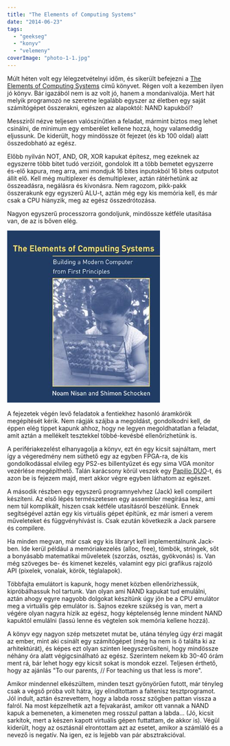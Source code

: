 ```yaml
---
title: "The Elements of Computing Systems"
date: "2014-06-23"
tags: 
  - "geekseg"
  - "konyv"
  - "velemeny"
coverImage: "photo-1-1.jpg"
---
```


Múlt héten volt egy lélegzetvételnyi időm, és sikerült befejezni a [The Elements of Computing Systems](http://www.nand2tetris.org/) című könyvet. Régen volt a kezemben ilyen jó könyv. Bár igazából nem is az volt jó, hanem a mondanivalója. Mert hát melyik programozó ne szeretne legalább egyszer az életben egy saját számítógépet összerakni, egészen az alapoktól: NAND kapukból?

Messziről nézve teljesen valószínűtlen a feladat, mármint biztos meg lehet csinálni, de minimum egy emberélet kellene hozzá, hogy valameddig eljussunk. De kiderült, hogy mindössze öt fejezet (és kb 100 oldal) alatt összedobható az egész.

Előbb nyilván NOT, AND, OR, XOR kapukat építesz, meg ezeknek az egyszerre több bitet tudó verzióit, gondolok itt a több bemetet egyszerre és-elő kapura, meg arra, ami mondjuk 16 bites inputokból 16 bites outputot állít elő. Kell még multiplexer és demultiplexer, aztán rátérhetünk az összeadásra, negálásra és kivonásra. Nem ragozom, pikk-pakk összerakunk egy egyszerű ALU-t, aztán még egy kis memória kell, és már csak a CPU hiányzik, meg az egész összedrótozása.

Nagyon egyszerű processzorra gondoljunk, mindössze kétféle utasítása van, de az is bőven elég.

[![The-Elements-of-Computing-Systems-9780262640688](images/The-Elements-of-Computing-Systems-9780262640688.jpg)](https://csokavar.hu/blog/2014/06/the-elements-of-computing-systems/the-elements-of-computing-systems-9780262640688/)

A fejezetek végén levő feladatok a fentiekhez hasonló áramkörök megépítését kérik. Nem rágják szájba a megoldást, gondolkodni kell, de éppen elég tippet kapunk ahhoz, hogy ne legyen megoldhatatlan a feladat, amit aztán a mellékelt tesztekkel többé-kevésbé ellenőrizhetünk is.

A perifériakezelést elhanyagolja a könyv, ezt én egy kicsit sajnáltam, mert így a végeredmény nem süthető egy az egyben FPGA-ra, de kis gondolkodással elvileg egy PS2-es billentyűzet és egy sima VGA monitor vezérlése megépíthető. Talán karácsony körül veszek egy [Papilio DUO](https://www.kickstarter.com/projects/13588168/papilio-duo-drag-and-drop-fpga-circuit-lab-for-mak)\-t, és azon be is fejezem majd, mert akkor végre egyben láthatom az egészet.

A második részben egy egyszerű programnyelvhez (Jack) kell compilert készíteni. Az első lépés természetesen egy assembler megírása lesz, ami nem túl komplikált, hiszen csak kétféle utasításról beszélünk. Ennek segítségével aztán egy kis virtuális gépet építünk, ez már ismeri a verem műveleteket és függvényhívást is. Csak ezután következik a Jack parsere és compilere.

Ha minden megvan, már csak egy kis libraryt kell implementálnunk Jack-ben. Ide kerül például a memóriakezelés (alloc, free), tömbök, stringek, sőt a bonyásabb matematikai műveletek (szorzás, osztás, gyökvonás) is. Van még szöveges be- és kimenet kezelés, valamint egy pici grafikus rajzoló API (pixelek, vonalak, körök, téglalapok).

Többfajta emulátort is kapunk, hogy menet közben ellenőrizhessük, kipróbálhassuk hol tartunk. Van olyan ami NAND kapukat tud emulálni, aztán ahogy egyre nagyobb dolgokat készítünk úgy jön be a CPU emulátor meg a virtuális gép emulátor is. Sajnos ezekre szükség is van, mert a végére olyan nagyra hízik az egész, hogy képtelenség lenne mindent NAND kapuktól emulálni (lassú lenne és végtelen sok memória kellene hozzá).

A könyv egy nagyon szép metszetet mutat be, utána tényleg úgy érzi magát az ember, mint aki csinált egy számítógépet (még ha nem is ő találta ki az arhitektúrát), és képes ezt olyan szinten leegyszerűsíteni, hogy mindössze néhány óra alatt végigcsinálható az egész. Szerintem nekem kb 30-40 órám ment rá, bár lehet hogy egy kicsit sokat is mondok ezzel. Teljesen érthető, hogy az ajánlás "To our parents, // For teaching us that less is more".

Amikor mindennel elkészültem, minden teszt gyönyörűen futott, már tényleg csak a végső próba volt hátra, így elindítottam a faltenisz tesztprogramot. Jól indult, aztán észrevettem, hogy a labda rossz szögben pattan vissza a falról. Na most képzelhetik azt a fejvakarást, amikor ott vannak a NAND kapuk a bemeneten, a kimeneten meg rosszul pattan a labda... (Jó, kicsit sarkítok, mert a készen kapott virtuális gépen futtattam, de akkor is). Végül kiderült, hogy az osztásnál elrontottam azt az esetet, amikor a számláló és a nevező is negatív. Na igen, ez is lejjebb van pár absztrakcióval.
